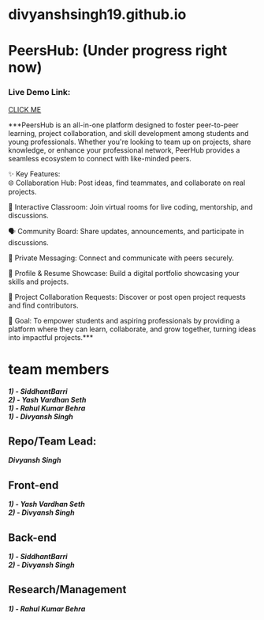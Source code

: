 # divyanshsingh19.github.io

# PeersHub: (Under progress right now)
### Live Demo Link:
[CLICK ME](https://peershub.me)

***PeersHub is an all-in-one platform designed to foster peer-to-peer learning, project collaboration, and skill development among students and young professionals. Whether you're looking to team up on projects, share knowledge, or enhance your professional network, PeerHub provides a seamless ecosystem to connect with like-minded peers.

✨ Key Features: <br>
🌐 Collaboration Hub: Post ideas, find teammates, and collaborate on real projects.

🏫 Interactive Classroom: Join virtual rooms for live coding, mentorship, and discussions.

🗣️ Community Board: Share updates, announcements, and participate in discussions.

📨 Private Messaging: Connect and communicate with peers securely.

📝 Profile & Resume Showcase: Build a digital portfolio showcasing your skills and projects.

🤝 Project Collaboration Requests: Discover or post open project requests and find contributors.

🎯 Goal:
To empower students and aspiring professionals by providing a platform where they can learn, collaborate, and grow together, turning ideas into impactful projects.***

# team members
***1) - SiddhantBarri*** <br>
***2) - Yash Vardhan Seth*** <br>
***1) - Rahul Kumar Behra*** <br>
***1) - Divyansh Singh***

## Repo/Team Lead:
***Divyansh Singh***

## Front-end
***1) - Yash Vardhan Seth*** <br>
***2) - Divyansh Singh***

## Back-end
***1) - SiddhantBarri*** <br>
***2) - Divyansh Singh***

## Research/Management
***1) - Rahul Kumar Behra***
